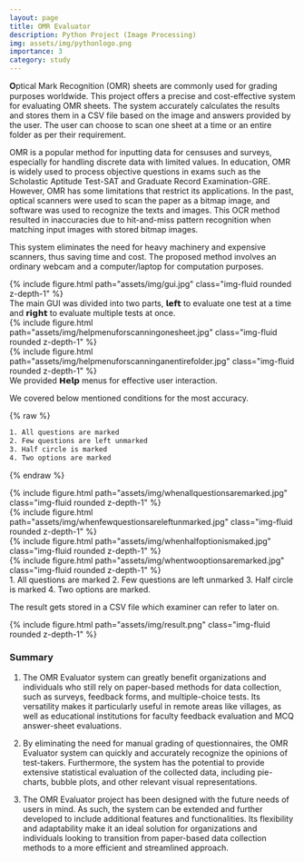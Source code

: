 ```yaml
---
layout: page
title: OMR Evaluator
description: Python Project (Image Processing)
img: assets/img/pythonlogo.png
importance: 3
category: study
---
```


𝐎ptical Mark Recognition (OMR) sheets are commonly used for grading purposes worldwide. This project offers a precise and cost-effective system for evaluating OMR sheets. The system accurately calculates the results and stores them in a CSV file based on the image and answers provided by the user. The user can choose to scan one sheet at a time or an entire folder as per their requirement.

OMR is a popular method for inputting data for censuses and surveys, especially for handling discrete data with limited values. In education, OMR is widely used to process objective questions in exams such as the Scholastic Aptitude Test-SAT and Graduate Record Examination-GRE. However, OMR has some limitations that restrict its applications. In the past, optical scanners were used to scan the paper as a bitmap image, and software was used to recognize the texts and images. This OCR method resulted in inaccuracies due to hit-and-miss pattern recognition when matching input images with stored bitmap images.

This system eliminates the need for heavy machinery and expensive scanners, thus saving time and cost. The proposed method involves an ordinary webcam and a computer/laptop for computation purposes.

<!-- 
    ---
    layout: page
    title: project
    description: a project with a background image
    img: /assets/img/12.jpg
    --- -->
    
<div class="row">
    <div class="col-sm mt-3 mt-md-0">
        {% include figure.html path="assets/img/gui.jpg" class="img-fluid rounded z-depth-1" %}
    </div>
</div>
<div class="caption">
    The main GUI was divided into two parts, 𝗹𝗲𝗳𝘁 to evaluate one test at a time and 𝗿𝗶𝗴𝗵𝘁 to evaluate multiple tests at once.
</div>

<div class="row justify-content-sm-center">
    <div class="col-sm-8 mt-3 mt-md-0">
        {% include figure.html path="assets/img/helpmenuforscanningonesheet.jpg" class="img-fluid rounded z-depth-1" %}
    </div>
    <div class="col-sm-8 mt-3 mt-md-0">
        {% include figure.html path="assets/img/helpmenuforscanninganentirefolder.jpg" class="img-fluid rounded z-depth-1" %}
    </div>
</div>
<div class="caption">
    We provided 𝗛𝗲𝗹𝗽 menus for effective user interaction.
</div>

We covered below mentioned conditions for the most accuracy.

{% raw %}
```html
1. All questions are marked
2. Few questions are left unmarked
3. Half circle is marked
4. Two options are marked
```
{% endraw %}

<!-- You can also put regular text between your rows of images.
Say you wanted to write a little bit about your project before you posted the rest of the images.
You describe how you toiled, sweated, *bled* for your project, and then... you reveal its glory in the next row of images. -->

<div class="row">
    <div class="col-sm mt-6 mt-md-0">
        {% include figure.html path="assets/img/whenallquestionsaremarked.jpg" class="img-fluid rounded z-depth-1" %}
    </div>
    <div class="col-sm mt-6 mt-md-0">
        {% include figure.html path="assets/img/whenfewquestionsareleftunmarked.jpg" class="img-fluid rounded z-depth-1" %}
    </div>
    <div class="col-sm mt-6 mt-md-0">
        {% include figure.html path="assets/img/whenhalfoptionismaked.jpg" class="img-fluid rounded z-depth-1" %}
    </div>
    <div class="col-sm mt-6 mt-md-0">
        {% include figure.html path="assets/img/whentwooptionsaremarked.jpg" class="img-fluid rounded z-depth-1" %}
    </div>
</div>
<div class="caption">
    1. All questions are marked 2. Few questions are left unmarked 3. Half circle is marked 4. Two options are marked.
</div>

The result gets stored in a CSV file which examiner can refer to later on. 
<div class="row">
    <div class="col-sm mt-3 mt-md-0">
        {% include figure.html path="assets/img/result.png" class="img-fluid rounded z-depth-1" %}
    </div>
</div>

<h3> Summary </h3>

1. The OMR Evaluator system can greatly benefit organizations and individuals who still rely on paper-based methods for data collection, such as surveys, feedback forms, and multiple-choice tests. Its versatility makes it particularly useful in remote areas like villages, as well as educational institutions for faculty feedback evaluation and MCQ answer-sheet evaluations.

2. By eliminating the need for manual grading of questionnaires, the OMR Evaluator system can quickly and accurately recognize the opinions of test-takers. Furthermore, the system has the potential to provide extensive statistical evaluation of the collected data, including pie-charts, bubble plots, and other relevant visual representations.

3. The OMR Evaluator project has been designed with the future needs of users in mind. As such, the system can be extended and further developed to include additional features and functionalities. Its flexibility and adaptability make it an ideal solution for organizations and individuals looking to transition from paper-based data collection methods to a more efficient and streamlined approach.
